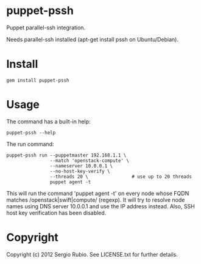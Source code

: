 # puppet-pssh 

Puppet parallel-ssh integration.

Needs parallel-ssh installed (apt-get install pssh on Ubuntu/Debian).

# Install

    gem install puppet-pssh

# Usage

The command has a built-in help:

    puppet-pssh --help

The run command:

    puppet-pssh run --puppetmaster 192.168.1.1 \ 
                    --match 'openstack-compute' \
                    --nameserver 10.0.0.1 \
                    --no-host-key-verify \
                    --threads 20 \                # use up to 20 threads
                    puppet agent -t

This will run the command 'puppet agent -t' on every node whose FQDN matches /openstack|swift|compute/ (regexp). It will try to resolve node names using DNS server 10.0.0.1 and use the IP address instead.
Also, SSH host key verification has been disabled.
    
# Copyright

Copyright (c) 2012 Sergio Rubio. See LICENSE.txt for
further details.

